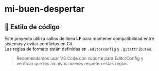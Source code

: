 # mi-buen-despertar

## 🧼 Estilo de código

Este proyecto utiliza saltos de línea **LF** para mantener compatibilidad entre sistemas y evitar conflictos en Git.  
Las reglas de formato están definidas en `.editorconfig` y `.gitattributes`.

> Recomendamos usar VS Code con soporte para EditorConfig y verificar que los archivos nuevos respeten estas reglas.

